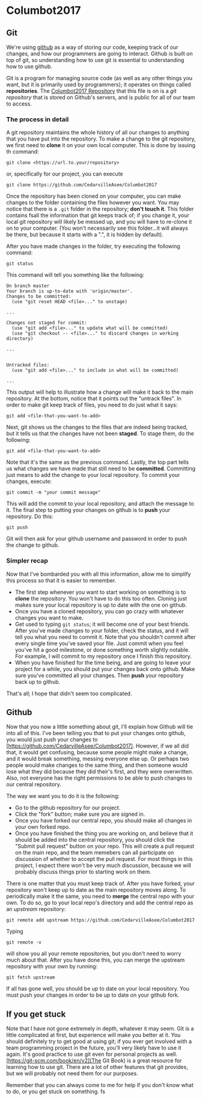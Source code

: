 # Columbot2017

## Git

We're using [github](https://github.com) as a way of storing our code, keeping
track of our changes, and how our programmers are going to interact. Github is
built on top of git, so understanding how to use git is essential to understanding how to
use github.

Git is a program for managing source code (as well as any other things you want,
but it is primarily used by programmers); it operates on things called
**repositories**. The
[Columbot2017 Repository](https://github.com/CedarvilleAsee/Columbot2017) that
this file is on is a *git repository* that is stored on Github's servers, and is
public for all of our team to access.

### The process in detail

A git repository maintains the whole history of all our changes to anything that
you have put into the repository. To make a change to the git repository, we
first need to **clone** it on your own local computer. This is done by issuing th
command:

    git clone <https://url.to.your/repository>

or, specifically for our project, you can execute

    git clone https://github.com/CedarvilleAsee/Columbot2017

Once the repository has been cloned on your computer, you can make changes to
the folder containing the files however you want. You may notice that there is a
`.git` folder in the repository; **don't touch it**. This folder contains  fsall
the information that git keeps track of; if you change it, your local git
repository will likely be messed up, and you will have to re-clone it on to your
computer. (You won't necessarily see this folder...it will always be there, but
because it starts with a ".", it is hidden by default).

After you have made changes in the folder, try executing the following command:

    git status

This command will tell you something like the following:

    On branch master
    Your branch is up-to-date with 'origin/master'.
    Changes to be committed:
      (use "git reset HEAD <file>..." to unstage)

    ...

    Changes not staged for commit:
      (use "git add <file>..." to update what will be committed)
      (use "git checkout -- <file>..." to discard changes in working directory)

    ...


    Untracked files:
      (use "git add <file>..." to include in what will be committed)

    ...

This output will help to illustrate how a change will make it back to the main
repository. At the bottom, notice that it points out the "untrack files". In
order to make git keep track of files, you need to do just what it says:

    git add <file-that-you-want-to-add>

Next, git shows us the changes to the files that are indeed being tracked, but
it tells us that the changes have not been **staged**. To stage them, do the following:

    git add <file-that-you-want-to-add>

Note that it's the same as the previous command. Lastly, the top part tells us
what changes we have made that still need to be **committed**. Committing just
means to add the change to your local repository. To commit your changes,
execute:

    git commit -m "your commit message"

This will add the commit to your local repository, and attach the message to it.
The final step to putting your changes on github is to **push** your repository.
Do this:

    git push

Git will then ask for your github username and password in order to push the
change to github.

### Simpler recap

Now that I've bombarded you with all this information, allow me to simplify this
process so that it is easier to remember.

- The first step whenever you want to start working on something is to **clone**
  the repository. You won't have to do this too often. Cloning just makes sure
  your local repository is up to date with the one on github.
- Once you have a cloned repository, you can go crazy with whatever changes you
  want to make.
- Get used to typing `git status`; it will become one of your best friends.
  After you've made changes to your folder, check the status, and it will tell
  you what you need to commit it. Note that you shouldn't commit after every
  single time you've saved your file. Just commit when you feel you've hit a
  good milestone, or done something worth slightly notable. For example, I will
  commit to my repository once I finish this repository.
- When you have finished for the time being, and are going to leave your project
  for a while, you should put your changes back onto github. Make sure you've
  committed all your changes. Then **push** your repository back up to github.

That's all; I hope that didn't seem too complicated.
## Github

Now that you now a little something about git, I'll explain how Github will tie
into all of this. I've been telling you that to put your changes onto github,
you would just push your changes to
[https://github.com/CedarvilleAsee/Columbot2017]. However, if we all did that,
it would get confusing, because some people might make a change, and it would
break something, messing everyone else up. Or perhaps two people would make
changes to the same thing, and then someone would lose what they did because
they did their's first, and they were overwritten. Also, not everyone has the
right permissions to be able to push changes to our central repository.

The way we want you to do it is the following:

- Go to the github repository for our project.
- Click the "fork" button; make sure you are signed in.
- Once you have forked our central repo, you should make all changes in your own
  forked repo.
- Once you have finished the thing you are working on, and believe that it
  should be added into the central repository, you should click the "Submit pull
  request" button on your repo. This will create a pull request on the main
  repo, and the team memebers can all participate on discussion of whether to
  accept the pull request. For most things in this project, I expect there won't
  be very much discussion, because we will probably discuss things prior to
  starting work on them.

There is one matter that you must keep track of. After you have forked, your
repository won't keep up to date as the main repository moves along. To
periodically make it the same, you need to **merge** the central repo with your
own. To do so, go to your local repo's directory and add the central repo as an
*upstream* repository:

    git remote add upstream https://github.com/CedarvilleAsee/Columbot2017

Typing

    git remote -v

will show you all your remote repositories, but you don't need to worry much
about that. After you have done this, you can merge the upstream repository with
your own by running:

    git fetch upstream

If all has gone well, you should be up to date on your local repository. You
must push your changes in order to be up to date on your github fork.

## If you get stuck

Note that I have not gone extremely in depth, whatever it may seem. Git is a
little complicated at first, but experience will make you better at it. You
should definitely try to get good at using git; if you ever get involved with a
team programming project in the future, you'll very likely have to use it again.
It's good practice to use git even for personal projects as well.
[https://git-scm.com/book/en/v2](The Git Book) is a great resource for learning
how to use git. There are a lot of other features that git provides, but we will
probably not need them for our purposes.

Remember that you can always come to me for help if you don't know what to do,
or you get stuck on something. fs
